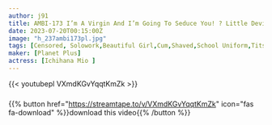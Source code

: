 ```yaml
---
author: j91
title: AMBI-173 I’m A Virgin And I’m Going To Seduce You! ? Little Devil Cousin Mio Ichihana
date: 2023-07-20T00:15:00Z
image: "h_237ambi173pl.jpg"
tags: [Censored, Solowork,Beautiful Girl,Cum,Shaved,School Uniform,Tits	]
maker: [Planet Plus]
actress: [Ichihana Mio ]
---
```



{{< youtubepl VXmdKGvYqqtKmZk >}}
###

{{% button href="https://streamtape.to/v/VXmdKGvYqqtKmZk" icon="fas fa-download" %}}download this video{{% /button %}}
